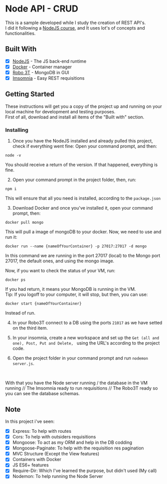 # Node API - CRUD

This is a sample developed while I study the creation of REST API's. 
<br>
I did it following a [NodeJS course](https://rocketseat.com.br), and It uses lot's of concepts and functionalities.

## Built With

- [X] [NodeJS](https://nodejs.org/en/) - The JS back-end runtime
- [X] [Docker](https://www.docker.com) - Container manager
- [X] [Robo 3T](https://robomongo.org) - MongoDB in GUI
- [X] [Imsomnia](https://insomnia.rest) - Easy REST requisitions

## Getting Started

These instructions will get you a copy of the project up and running on your local machine for development and testing purposes.
<br>
First of all, download and install all items of the "Built with" section.

### Installing

1. Once you have the NodeJS installed and already pulled this project, check if everything went fine:
Open your command prompt, and then:
```
node -v
```
You should receive a return of the version. If that happened, everything is fine.

2. Open your command prompt in the project folder, then, run:

```
npm i
```

This will ensure that all you need is installed, according to the ```package.json```

3. Download Docker and once you've installed it, open your command prompt, then:
```
docker pull mongo
```
This will pull a image of mongoDB to your docker.
Now, we need to use and run it:
```
docker run --name {nameOfYourContainer} -p 27017:27017 -d mongo
```
In this command we are running in the port 27017 (local) to the Mongo port 27017, the default ones, and using the mongo image.

Now, if you want to check the status of your VM, run:
```
docker ps
``` 
If you had return, it means your MongoDB is running in the VM.
<br>
Tip: If you logoff to your computer, it will stop, but then, you can use:
```
docker start {nameOfYourContainer}
```
Instead of run.

4. In your Robo3T connect to a DB using the ports ```21017``` as we have setted on the third item.

5. In your insomnia, create a new workspace and set up the ```Get (all and one), Post, Put and Delete, ``` using the URL's according to the project code.

6. Open the project folder in your command prompt and run ```nodemon server.js```.

<br>

With that you have the Node server running / the database in the VM running // The Imsomnia ready to run requisitions // The Robo3T ready so you can see the database schemas.

## Note
In this project i've seen:
- [X] Express: To help with routes
- [X] Cors: To help with outsiders requisitions
- [X] Mongoose: To act as my ORM and help in the DB codding
- [X] Mongoose-Paginate: To help with the requisition res pagination 
- [X] MVC Structure (Except the View features)
- [X] Containers with Docker
- [X] JS ES6+ features
- [X] Require-Dir: Which I've learned the purpose, but didn't used (My call)
- [X] Nodemon: To help running the Node Server
